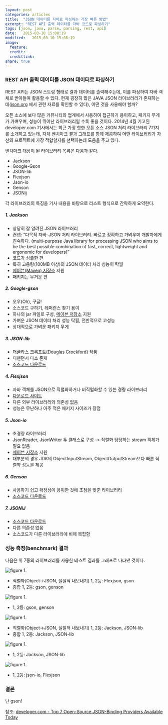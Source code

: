 ```yaml
---
layout: post
categories: articles
title:  "JSON 데이터를 자바로 파싱하는 가장 빠른 방법"
excerpt: "REST API 출력 데이터를 자바 코드로 파싱하기"
tags: [json, java, parse, parsing, rest, api]
date:   2015-03-10 15:08:19
modified:   2015-03-10 15:08:19
image:
  feature:
  credit:
  creditlink:
share: true
---
```


### REST API 출력 데이터를 JSON 데이터로 파싱하기

REST API는 JSON 스트링 형태로 결과 데이터를 출력해주는데, 이를 파싱하여 자바 객체로 받아들여 활용할 수 있다. 현재 굉장히 많은 JAVA JSON 라이브러리가 존재하는데([json.org](http://json.org) 에서 관련 자료를 확인할 수 있다), 어떤 것을 사용해야 할까?

오픈 소스에 보다 많은 커뮤니티와 업계에서 사용하여 접근하기 용이하고, 패키지 무게가 가벼우며, 성능이 뛰어난 라이브러리일 수록 좋을 것이다. 2014년 4월 기고된 developer.com 기사에서는 최근 가장 핫한 오픈 소스 JSON 처리 라이브러리 7가지를 소개하고 있는데, 자체 벤치마크 결과 그래프를 함께 제공하여 어떤 라이브러리가 자신의 프로젝트에 가장 적합할지를 선택하는데 도움을 주고 있다.

벤치마크 대상이 된 라이브러리 목록은 다음과 같다.

- Jackson
- Google-Gson
- JSON-lib
- Flexjson
- Json-io
- Genson
- JSONij

각 라이브러리의 특징을 기사 내용을 바탕으로 리스트 형식으로 간략하게 요약한다.

##### 1. Jackson
- 상당히 잘 알려진 JSON 라이브러리
- 컨셉: “다목적 자바-JSON 처리 라이브러리. 빠르고 정확하고 가벼우며 개발자에게 친숙하다. (multi-purpose Java library for processing JSON who aims to be the best possible combination of fast, correct, lightweight and ergonomic for developers)”
- 코드가 심플한 편
- 특히 고용량(100MB 이상)의 JSON 데이터 처리 성능이 탁월
- [메이븐(Maven) 저장소](http://repo1.maven.org/maven2/com/fasterxml/jackson/) 지원
- 패키지는 무거운 편

##### 2. Google-gson
- 오우(Oh), 구글!
- 소스코드 구하기, 레퍼런스 찾기 용이
- 하나의 jar 파일로 구성, [메이븐 저장소](http://search.maven.org/#artifactdetails%7Ccom.google.code.gson%7Cgson%7C2.3.1%7Cjar) 지원
- 가벼운 JSON 데이터 처리 성능 탁월, 전반적으로 고성능
- 상대적으로 가벼운 패키지 무게

##### 3. JSON-lib
- [더글라스 크록포트(Douglas Crockford)](http://en.wikipedia.org/wiki/Douglas_Crockford) 작품
- 디펜던시 다소 존재
- [소스코드 다운로드](http://sourceforge.net/projects/json-lib/files/)

##### 4. Flexjson
- 자바 객체를 JSON으로 직렬화하거나 비직렬화할 수 있는 경량 라이브러리
- [다운로드 사이트](http://sourceforge.net/projects/flexjson/files/)
- 다른 외부 라이브러리와 의존성 없음
- 성능은 무난하나 아주 적은 패키지 사이즈가 장점

##### 5. Json-io
- 초경량 라이브러리
- JsonReader, JsonWriter 두 클래스로 구성 -> 직렬화 담당하는 stream 객체가 필요 없음
- [메이븐 저장소](http://search.maven.org/#search&verbar;ga&verbar;1&verbar;json-io) 지원
- 대부분의 경우 JDK의 ObjectInputStream, ObjectOutputStream보다 빠른 직렬화 성능을 제공

##### 6. Genson
- 사용하기 쉽고 확장성이 용이한 것에 초점을 맞춘 라이브러리
- [소스코드 다운로드](https://code.google.com/p/genson/downloads/list)

##### 7. JSONiJ
- [소스코드 다운로드](https://bitbucket.org/jmarsden/jsonij/downloads)
- 다른 의존성 없음
- 소스코드가 다른 라이브러리에 비해 복잡함


### 성능 측정(benchmark) 결과
다음은 위 7종의 라이브러리를 사용한 테스트 결과를 그래프로 나타낸 것이다.

![figure 1.](/images/20150310_json_library/benchmark1.png "그림 1. 작은 용량 직렬화/비직렬화")

- 직렬화(Object->JSON, 실질적 내보내기) 1, 2등: Flexjson, gson
- 종합 1, 2등: gson, genson

![figure 1.](/images/20150310_json_library/benchmark2.png "그림 1. 작은 용량 전체 시간")

- 1, 2등: gson, genson

![figure 1.](/images/20150310_json_library/benchmark3.png "그림 1. 큰 용량 직렬화/비직렬화")

- 직렬화(Object->JSON, 실질적 내보내기) 1, 2등: Jackson, JSON-lib
- 종합 1, 2등: Jackson, JSON-lib

![figure 1.](/images/20150310_json_library/benchmark4.png "그림 1. 큰 용량 전체 시간")

- 1, 2등: Jackson, JSON-lib

![figure 1.](/images/20150310_json_library/benchmark5.png "그림 1. 라이브러리 전체 사이즈")

- 1, 2등: json-io, Flexjson

### 결론
난 gson!

참조: [developer.com - Top 7 Open-Source JSON-Binding Providers Available Today](http://www.developer.com/lang/jscript/top-7-open-source-json-binding-providers-available-today.html)

